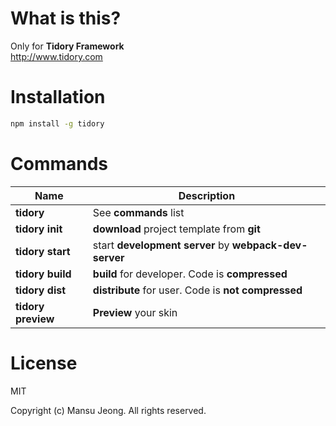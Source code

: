 # What is this?

Only for **Tidory Framework** \
<http://www.tidory.com>

# Installation

```bash
npm install -g tidory
```

# Commands

Name|Description
----|---------
|**tidory**|See **commands** list|
|**tidory init**|**download** project template from **git**|
|**tidory start**|start **development server** by **webpack-dev-server**|
|**tidory build**|**build** for developer. Code is **compressed**|
|**tidory dist**|**distribute** for user. Code is **not compressed**|
|**tidory preview**|**Preview** your skin|

# License

MIT

Copyright (c) Mansu Jeong. All rights reserved.
